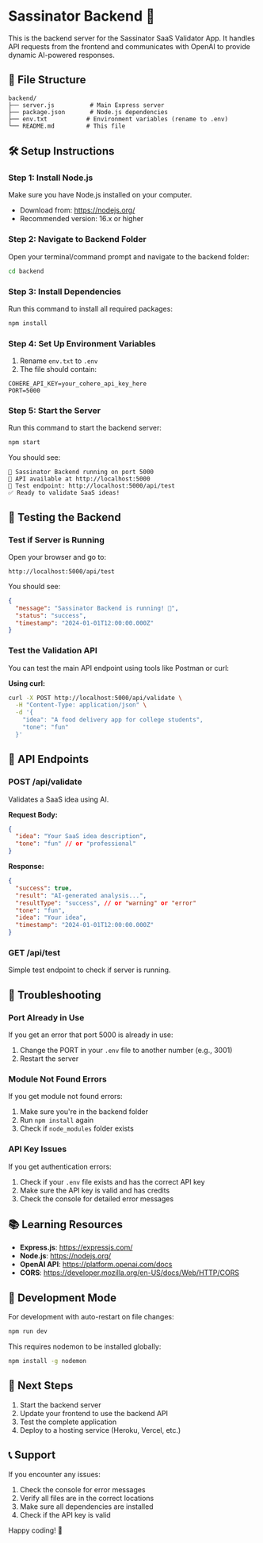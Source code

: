 # Sassinator Backend 🚀

This is the backend server for the Sassinator SaaS Validator App. It handles API requests from the frontend and communicates with OpenAI to provide dynamic AI-powered responses.

## 📁 File Structure

```
backend/
├── server.js          # Main Express server
├── package.json       # Node.js dependencies
├── env.txt           # Environment variables (rename to .env)
└── README.md         # This file
```

## 🛠️ Setup Instructions

### Step 1: Install Node.js
Make sure you have Node.js installed on your computer.
- Download from: https://nodejs.org/
- Recommended version: 16.x or higher

### Step 2: Navigate to Backend Folder
Open your terminal/command prompt and navigate to the backend folder:
```bash
cd backend
```

### Step 3: Install Dependencies
Run this command to install all required packages:
```bash
npm install
```

### Step 4: Set Up Environment Variables
1. Rename `env.txt` to `.env`
2. The file should contain:
```
COHERE_API_KEY=your_cohere_api_key_here
PORT=5000
```

### Step 5: Start the Server
Run this command to start the backend server:
```bash
npm start
```

You should see:
```
🚀 Sassinator Backend running on port 5000
📡 API available at http://localhost:5000
🧪 Test endpoint: http://localhost:5000/api/test
✅ Ready to validate SaaS ideas!
```

## 🧪 Testing the Backend

### Test if Server is Running
Open your browser and go to:
```
http://localhost:5000/api/test
```

You should see:
```json
{
  "message": "Sassinator Backend is running! 🚀",
  "status": "success",
  "timestamp": "2024-01-01T12:00:00.000Z"
}
```

### Test the Validation API
You can test the main API endpoint using tools like Postman or curl:

**Using curl:**
```bash
curl -X POST http://localhost:5000/api/validate \
  -H "Content-Type: application/json" \
  -d '{
    "idea": "A food delivery app for college students",
    "tone": "fun"
  }'
```

## 🔧 API Endpoints

### POST /api/validate
Validates a SaaS idea using AI.

**Request Body:**
```json
{
  "idea": "Your SaaS idea description",
  "tone": "fun" // or "professional"
}
```

**Response:**
```json
{
  "success": true,
  "result": "AI-generated analysis...",
  "resultType": "success", // or "warning" or "error"
  "tone": "fun",
  "idea": "Your idea",
  "timestamp": "2024-01-01T12:00:00.000Z"
}
```

### GET /api/test
Simple test endpoint to check if server is running.

## 🚨 Troubleshooting

### Port Already in Use
If you get an error that port 5000 is already in use:
1. Change the PORT in your `.env` file to another number (e.g., 3001)
2. Restart the server

### Module Not Found Errors
If you get module not found errors:
1. Make sure you're in the backend folder
2. Run `npm install` again
3. Check if `node_modules` folder exists

### API Key Issues
If you get authentication errors:
1. Check if your `.env` file exists and has the correct API key
2. Make sure the API key is valid and has credits
3. Check the console for detailed error messages

## 📚 Learning Resources

- **Express.js**: https://expressjs.com/
- **Node.js**: https://nodejs.org/
- **OpenAI API**: https://platform.openai.com/docs
- **CORS**: https://developer.mozilla.org/en-US/docs/Web/HTTP/CORS

## 🔄 Development Mode

For development with auto-restart on file changes:
```bash
npm run dev
```

This requires nodemon to be installed globally:
```bash
npm install -g nodemon
```

## 🎯 Next Steps

1. Start the backend server
2. Update your frontend to use the backend API
3. Test the complete application
4. Deploy to a hosting service (Heroku, Vercel, etc.)

## 📞 Support

If you encounter any issues:
1. Check the console for error messages
2. Verify all files are in the correct locations
3. Make sure all dependencies are installed
4. Check if the API key is valid

Happy coding! 🎉 